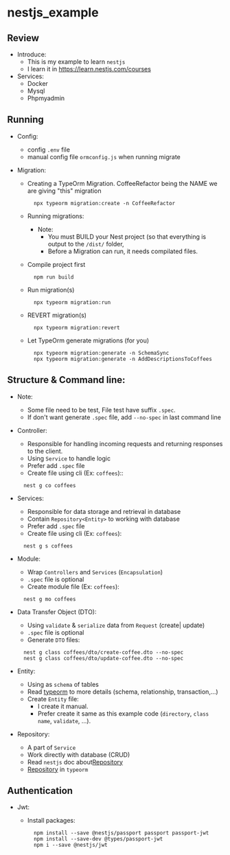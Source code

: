 # nestjs_example

## Review

- Introduce:
  - This is my example to learn `nestjs`
  - I learn it in https://learn.nestjs.com/courses
- Services:
  - Docker
  - Mysql
  - Phpmyadmin

## Running

- Config:
  - config `.env` file
  - manual config file `ormconfig.js` when running migrate
- Migration:

  - Creating a TypeOrm Migration. CoffeeRefactor being the NAME we are giving "this" migration
    ```
      npx typeorm migration:create -n CoffeeRefactor
    ```
  - Running migrations:

    - Note:
      - You must BUILD your Nest project (so that everything is output to the `/dist/` folder,
      - Before a Migration can run, it needs compilated files.

  - Compile project first
    ```
      npm run build
    ```
  - Run migration(s)

    ```
      npx typeorm migration:run
    ```

  - REVERT migration(s)

    ```
      npx typeorm migration:revert
    ```

  - Let TypeOrm generate migrations (for you)
    ```
      npx typeorm migration:generate -n SchemaSync
      npx typeorm migration:generate -n AddDescriptionsToCoffees
    ```

## Structure & Command line:

- Note:

  - Some file need to be test, File test have suffix `.spec`.
  - If don't want generate `.spec` file, add `--no-spec` in last command line

- Controller:
  - Responsible for handling incoming requests and returning responses to the client.
  - Using `Service` to handle logic
  - Prefer add `.spec` file
  - Create file using cli (Ex: `coffees`)::
  ```
    nest g co coffees
  ```
- Services:

  - Responsible for data storage and retrieval in database
  - Contain `Repository<Entity>` to working with database
  - Prefer add `.spec` file
  - Create file using cli (Ex: `coffees`):

  ```
    nest g s coffees
  ```

- Module:

  - Wrap `Controllers` and `Services` (`Encapsulation`)
  - `.spec` file is optional
  - Create module file (Ex: `coffees`):

  ```
    nest g mo coffees
  ```

- Data Transfer Object (DTO):

  - Using `validate` & `serialize` data from `Request` (create| update)
  - `.spec` file is optional
  - Generate `DTO` files:

  ```
    nest g class coffees/dto/create-coffee.dto --no-spec
    nest g class coffees/dto/update-coffee.dto --no-spec
  ```

- Entity:

  - Using as `schema` of tables
  - Read [typeorm](https://typeorm.io/) to more details (schema, relationship, transaction,...)
  - Create `Entity` file:
    - I create it manual.
    - Prefer create it same as this example code (`directory`, `class name`, `validate`, ...).

- Repository:
  - A part of `Service`
  - Work directly with database (CRUD)
  - Read `nestjs` doc about[Repository](https://docs.nestjs.com/recipes/sql-typeorm#repository-pattern)
  - [Repository](https://typeorm.io/#/working-with-repository) in `typeorm`

## Authentication

- Jwt:

  - Install packages:

    ```
      npm install --save @nestjs/passport passport passport-jwt
      npm install --save-dev @types/passport-jwt
      npm i --save @nestjs/jwt
    ```
